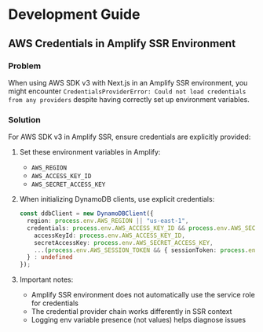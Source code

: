 # Development Guide

## AWS Credentials in Amplify SSR Environment

### Problem
When using AWS SDK v3 with Next.js in an Amplify SSR environment, you might encounter `CredentialsProviderError: Could not load credentials from any providers` despite having correctly set up environment variables.

### Solution
For AWS SDK v3 in Amplify SSR, ensure credentials are explicitly provided:

1. Set these environment variables in Amplify:
   - `AWS_REGION`
   - `AWS_ACCESS_KEY_ID`
   - `AWS_SECRET_ACCESS_KEY`
   
2. When initializing DynamoDB clients, use explicit credentials:
   ```typescript
   const ddbClient = new DynamoDBClient({ 
     region: process.env.AWS_REGION || "us-east-1",
     credentials: process.env.AWS_ACCESS_KEY_ID && process.env.AWS_SECRET_ACCESS_KEY ? {
       accessKeyId: process.env.AWS_ACCESS_KEY_ID,
       secretAccessKey: process.env.AWS_SECRET_ACCESS_KEY,
       ...(process.env.AWS_SESSION_TOKEN && { sessionToken: process.env.AWS_SESSION_TOKEN })
     } : undefined
   });
   ```

3. Important notes:
   - Amplify SSR environment does not automatically use the service role for credentials
   - The credential provider chain works differently in SSR context
   - Logging env variable presence (not values) helps diagnose issues 